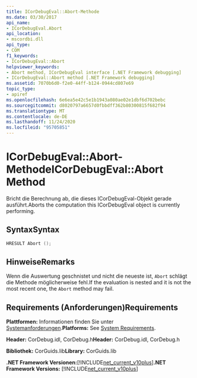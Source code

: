 ```yaml
---
title: ICorDebugEval::Abort-Methode
ms.date: 03/30/2017
api_name:
- ICorDebugEval.Abort
api_location:
- mscordbi.dll
api_type:
- COM
f1_keywords:
- ICorDebugEval::Abort
helpviewer_keywords:
- Abort method, ICorDebugEval interface [.NET Framework debugging]
- ICorDebugEval::Abort method [.NET Framework debugging]
ms.assetid: 7070b6d0-f2e0-44ff-b124-0944cd807e69
topic_type:
- apiref
ms.openlocfilehash: 6e6ea5e42c5e1b1943a080ae02e1dbf6d702bebc
ms.sourcegitcommit: d8020797a6657d0fbbdff362b80300815f682f94
ms.translationtype: MT
ms.contentlocale: de-DE
ms.lasthandoff: 11/24/2020
ms.locfileid: "95705851"
---
```

# <a name="icordebugevalabort-method"></a><span data-ttu-id="99483-102">ICorDebugEval::Abort-Methode</span><span class="sxs-lookup"><span data-stu-id="99483-102">ICorDebugEval::Abort Method</span></span>

<span data-ttu-id="99483-103">Bricht die Berechnung ab, die dieses ICorDebugEval-Objekt gerade ausführt.</span><span class="sxs-lookup"><span data-stu-id="99483-103">Aborts the computation this ICorDebugEval object is currently performing.</span></span>  
  
## <a name="syntax"></a><span data-ttu-id="99483-104">Syntax</span><span class="sxs-lookup"><span data-stu-id="99483-104">Syntax</span></span>  
  
```cpp  
HRESULT Abort ();  
```  
  
## <a name="remarks"></a><span data-ttu-id="99483-105">Hinweise</span><span class="sxs-lookup"><span data-stu-id="99483-105">Remarks</span></span>  

 <span data-ttu-id="99483-106">Wenn die Auswertung geschnistet und nicht die neueste ist, `Abort` schlägt die Methode möglicherweise fehl.</span><span class="sxs-lookup"><span data-stu-id="99483-106">If the evaluation is nested and it is not the most recent one, the `Abort` method may fail.</span></span>  
  
## <a name="requirements"></a><span data-ttu-id="99483-107">Requirements (Anforderungen)</span><span class="sxs-lookup"><span data-stu-id="99483-107">Requirements</span></span>  

 <span data-ttu-id="99483-108">**Plattformen:** Informationen finden Sie unter [Systemanforderungen](../../get-started/system-requirements.md).</span><span class="sxs-lookup"><span data-stu-id="99483-108">**Platforms:** See [System Requirements](../../get-started/system-requirements.md).</span></span>  
  
 <span data-ttu-id="99483-109">**Header:** CorDebug.idl, CorDebug.h</span><span class="sxs-lookup"><span data-stu-id="99483-109">**Header:** CorDebug.idl, CorDebug.h</span></span>  
  
 <span data-ttu-id="99483-110">**Bibliothek:** CorGuids.lib</span><span class="sxs-lookup"><span data-stu-id="99483-110">**Library:** CorGuids.lib</span></span>  
  
 <span data-ttu-id="99483-111">**.NET Framework Versionen:**[!INCLUDE[net_current_v10plus](../../../../includes/net-current-v10plus-md.md)]</span><span class="sxs-lookup"><span data-stu-id="99483-111">**.NET Framework Versions:** [!INCLUDE[net_current_v10plus](../../../../includes/net-current-v10plus-md.md)]</span></span>
